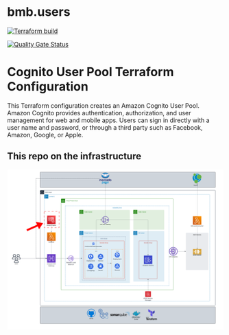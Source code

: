# bmb.users

[![Terraform build](https://github.com/soat-fiap/bmb.users/actions/workflows/build.yml/badge.svg?branch=main)](https://github.com/soat-fiap/bmb.users/actions/workflows/build.yml)

[![Quality Gate Status](https://sonarcloud.io/api/project_badges/measure?project=soat-fiap_bmb.users&metric=alert_status)](https://sonarcloud.io/summary/new_code?id=soat-fiap_bmb.users)

# Cognito User Pool Terraform Configuration

This Terraform configuration creates an Amazon Cognito User Pool. Amazon Cognito provides authentication, authorization, and user management for web and mobile apps. Users can sign in directly with a user name and password, or through a third party such as Facebook, Amazon, Google, or Apple.

## This repo on the infrastructure

![Architecture Diagram](aws-infra-phase-3.png)